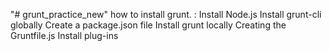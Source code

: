 "# grunt_practice_new" 
how to install grunt. : 
Install Node.js
Install grunt-cli globally
Create a package.json file
Install grunt locally
Creating the Gruntfile.js
Install plug-ins
